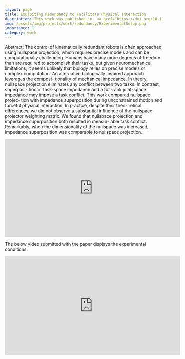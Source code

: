 ```yaml
---
layout: page
title: Exploiting Redundancy to Facilitate Physical Interaction
description: This work was published in  <a href="https://doi.org/10.1109/TRO.2021.3086632">IEEE T-RO</a>. The below video was presnted as an oral presenation and poster as part of ICRA 2022 in Philadelphia. 
img: /assets/img/projects/work/redundancy/ExperimentalSetup.png
importance: 1
category: work
---
```


Abstract: The control of kinematically redundant robots is often approached using nullspace projection, which requires precise models and can be computationally challenging. Humans have many more degrees of freedom than are required to accomplish their tasks, but given neuromechanical limitations, it seems unlikely that biology relies on precise models or complex computation. An alternative biologically inspired approach leverages the composi- tionality of mechanical impedance. In theory, nullspace projection eliminates any conflict between two tasks. In contrast, superposi- tion of task-space impedance and a full-rank joint-space impedance may impose a task conflict. This work compared nullspace projec- tion with impedance superposition during unconstrained motion and forceful physical interaction. In practice, despite their theo- retical differences, we did not observe a substantial influence of the nullspace projector weighting matrix. We found that nullspace projection and impedance superposition both resulted in measur- able task conflict. Remarkably, when the dimensionality of the nullspace was increased, impedance superposition was comparable to nullspace projection.

<iframe width="560" height="315" src="https://www.youtube.com/embed/s1DddZ8kiCw" title="YouTube video player" frameborder="0" allow="accelerometer; autoplay; clipboard-write; encrypted-media; gyroscope; picture-in-picture" allowfullscreen></iframe>

<div class="row">
    <div class="col-sm mt-3 mt-md-0">
         <object data="/assets/img/projects/work/redundancy/ICRA2022_3476_Poster.pdf" width="560" height="580" type='application/pdf'></object>
    </div>
</div>

The below video submitted with the paper displays the experimental conditions.
<iframe width="560" height="315" src="https://www.youtube.com/embed/pjech_W8_UM" title="YouTube video player" frameborder="0" allow="accelerometer; autoplay; clipboard-write; encrypted-media; gyroscope; picture-in-picture" allowfullscreen></iframe>

